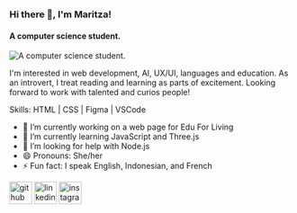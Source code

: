 ### Hi there 👋, I'm Maritza!
#### A computer science student.
![A computer science student.](https://www.google.com/url?sa=i&url=https%3A%2F%2Fwww.vhv.rs%2Fviewpic%2FThRibwh_27-women-who-change-the-tech-world-infographic%2F&psig=AOvVaw2EVexQ606vh_UFS8TLO5be&ust=1645169856567000&source=images&cd=vfe&ved=0CAsQjRxqFwoTCJjrl7ydhvYCFQAAAAAdAAAAABAE)

I'm interested in web development, AI, UX/UI, languages and education. As an introvert, I treat reading and learning as parts of excitement. Looking forward to work with talented and curios people!

Skills: HTML | CSS | Figma | VSCode

- 🔭 I’m currently working on a web page for Edu For Living 
- 🌱 I’m currently learning JavaScript and Three.js 
- 🤔 I’m looking for help with Node.js 
- 😄 Pronouns: She/her 
- ⚡ Fun fact: I speak English, Indonesian, and French 


[<img src='https://cdn.jsdelivr.net/npm/simple-icons@3.0.1/icons/github.svg' alt='github' height='40'>](https://github.com/maritzatsab)  [<img src='https://cdn.jsdelivr.net/npm/simple-icons@3.0.1/icons/linkedin.svg' alt='linkedin' height='40'>](https://www.linkedin.com/in/maritzatsabitah/)  [<img src='https://cdn.jsdelivr.net/npm/simple-icons@3.0.1/icons/instagram.svg' alt='instagram' height='40'>](https://www.instagram.com/maritzatsab/)  


